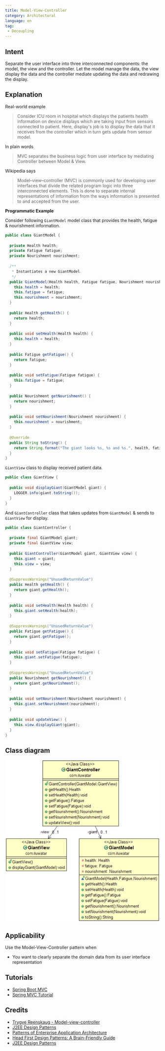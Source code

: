 ```yaml
---
title: Model-View-Controller
category: Architectural
language: en
tag:
 - Decoupling
---
```


## Intent
Separate the user interface into three interconnected components:
the model, the view and the controller. Let the model manage the data, the view
display the data and the controller mediate updating the data and redrawing the
display.

## Explanation

Real-world example

> Consider ICU room in hospital which displays the patients health information on device displays which 
> are taking input from sensors connected to patient. Here, display's job is to display the data that 
> it receives from the controller which in turn gets update from sensor model.

In plain words

> MVC separates the business logic from user interface by mediating Controller between Model & View.

Wikipedia says

> Model–view–controller (MVC) is commonly used for developing user interfaces that divide the 
> related program logic into three interconnected elements. This is done to separate internal 
> representations of information from the ways information is presented to and accepted from the user.

**Programmatic Example**

Consider following `GiantModel` model class that provides the health, fatigue & nourishment information.

```java
public class GiantModel {

  private Health health;
  private Fatigue fatigue;
  private Nourishment nourishment;

  /**
   * Instantiates a new GiantModel.
   */
  public GiantModel(Health health, Fatigue fatigue, Nourishment nourishment) {
    this.health = health;
    this.fatigue = fatigue;
    this.nourishment = nourishment;
  }

  public Health getHealth() {
    return health;
  }

  public void setHealth(Health health) {
    this.health = health;
  }

  public Fatigue getFatigue() {
    return fatigue;
  }

  public void setFatigue(Fatigue fatigue) {
    this.fatigue = fatigue;
  }

  public Nourishment getNourishment() {
    return nourishment;
  }

  public void setNourishment(Nourishment nourishment) {
    this.nourishment = nourishment;
  }

  @Override
  public String toString() {
    return String.format("The giant looks %s, %s and %s.", health, fatigue, nourishment);
  }
}
```

`GiantView` class to display received patient data.

```java
public class GiantView {

  public void displayGiant(GiantModel giant) {
    LOGGER.info(giant.toString());
  }
}
```

And `GiantController` class that takes updates from `GiantModel` & sends to `GiantView` for display.

```java
public class GiantController {

  private final GiantModel giant;
  private final GiantView view;

  public GiantController(GiantModel giant, GiantView view) {
    this.giant = giant;
    this.view = view;
  }

  @SuppressWarnings("UnusedReturnValue")
  public Health getHealth() {
    return giant.getHealth();
  }

  public void setHealth(Health health) {
    this.giant.setHealth(health);
  }

  @SuppressWarnings("UnusedReturnValue")
  public Fatigue getFatigue() {
    return giant.getFatigue();
  }

  public void setFatigue(Fatigue fatigue) {
    this.giant.setFatigue(fatigue);
  }

  @SuppressWarnings("UnusedReturnValue")
  public Nourishment getNourishment() {
    return giant.getNourishment();
  }

  public void setNourishment(Nourishment nourishment) {
    this.giant.setNourishment(nourishment);
  }

  public void updateView() {
    this.view.displayGiant(giant);
  }
}
```

## Class diagram
![alt text](./etc/model-view-controller.png "Model-View-Controller")

## Applicability
Use the Model-View-Controller pattern when

* You want to clearly separate the domain data from its user interface representation

## Tutorials

* [Spring Boot MVC](https://zetcode.com/springboot/model/)
* [Spring MVC Tutorial](https://www.baeldung.com/spring-mvc-tutorial)

## Credits

* [Trygve Reenskaug - Model-view-controller](http://en.wikipedia.org/wiki/Model%E2%80%93view%E2%80%93controller)
* [J2EE Design Patterns](https://www.amazon.com/gp/product/0596004273/ref=as_li_tl?ie=UTF8&camp=1789&creative=9325&creativeASIN=0596004273&linkCode=as2&tag=javadesignpat-20&linkId=48d37c67fb3d845b802fa9b619ad8f31)
* [Patterns of Enterprise Application Architecture](https://www.amazon.com/gp/product/0321127420/ref=as_li_tl?ie=UTF8&camp=1789&creative=9325&creativeASIN=0321127420&linkCode=as2&tag=javadesignpat-20&linkId=d9f7d37b032ca6e96253562d075fcc4a)
* [Head First Design Patterns: A Brain-Friendly Guide](https://www.amazon.com/gp/product/0596007124/ref=as_li_tl?ie=UTF8&camp=1789&creative=9325&creativeASIN=0596007124&linkCode=as2&tag=javadesignpat-20&linkId=6b8b6eea86021af6c8e3cd3fc382cb5b)
* [J2EE Design Patterns](https://www.amazon.com/gp/product/0596004273/ref=as_li_tl?ie=UTF8&camp=1789&creative=9325&creativeASIN=0596004273&linkCode=as2&tag=javadesignpat-20&linkId=f27d2644fbe5026ea448791a8ad09c94)
